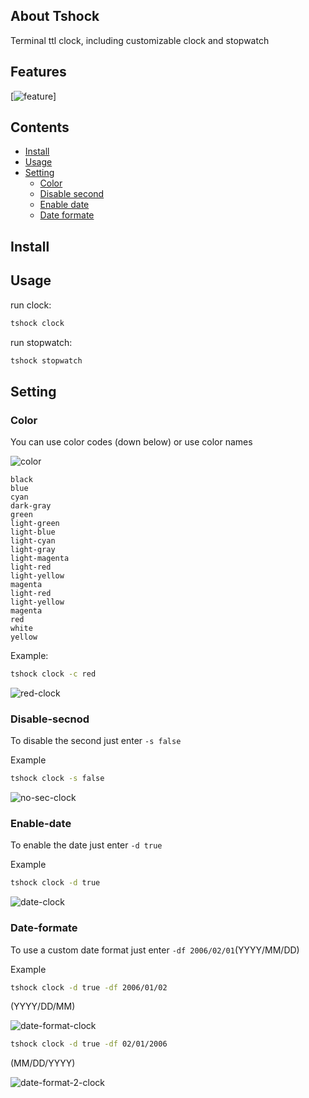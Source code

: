 ## About Tshock
Terminal ttl clock, including customizable clock and stopwatch

## Features

[![feature](https://github.com/MHNightCat/tshock/blob/main/img/feature.png)]

## Contents
* [Install](#install)
* [Usage](#Usage)
* [Setting](#setting)
  * [Color](#color)
  * [Disable second](#disable-second)
  * [Enable date](#disable-date)
  * [Date formate](#date-formate)

## Install

## Usage
run clock:
```sh
tshock clock
```
run stopwatch:
```sh
tshock stopwatch
```

## Setting

### Color

You can use color codes (down below) or use color names

![color](https://github.com/MHNightCat/tshock/blob/main/img/color.png)

```
black
blue
cyan
dark-gray
green
light-green
light-blue
light-cyan
light-gray
light-magenta
light-red
light-yellow
magenta
light-red
light-yellow
magenta
red
white
yellow
```

Example:
```sh
tshock clock -c red
```
![red-clock](https://github.com/MHNightCat/tshock/blob/main/img/red-clock.png)

### Disable-secnod

To disable the second just enter `-s false`

Example
```sh
tshock clock -s false
```

![no-sec-clock](https://github.com/MHNightCat/tshock/blob/main/img/no-sec-clock.png)

### Enable-date

To enable the date just enter `-d true`

Example
```sh
tshock clock -d true
```

![date-clock](https://github.com/MHNightCat/tshock/blob/main/img/date-clock.png)

### Date-formate

To use a custom date format just enter `-df 2006/02/01`(YYYY/MM/DD)

Example
```sh
tshock clock -d true -df 2006/01/02 
```
(YYYY/DD/MM)

![date-format-clock](https://github.com/MHNightCat/tshock/blob/main/img/date-format-clock.png)

```sh
tshock clock -d true -df 02/01/2006
```
(MM/DD/YYYY)

![date-format-2-clock](https://github.com/MHNightCat/tshock/blob/main/img/date-format-2-clock.png)



